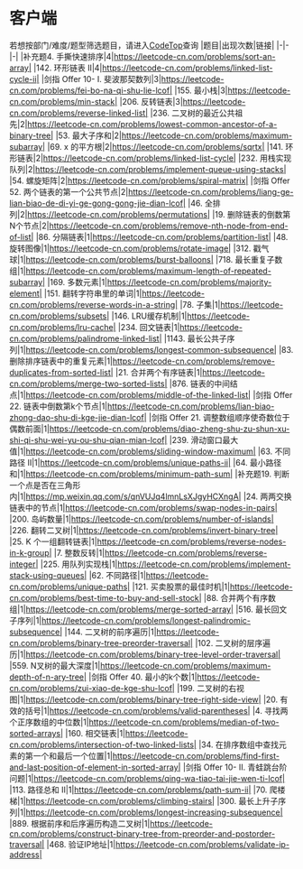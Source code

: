 # 客户端
若想按部门/难度/题型筛选题目，请进入[CodeTop](https://codetop.cc)查询
|题目|出现次数|链接|
|-|-|-|
|补充题4. 手撕快速排序|4|https://leetcode-cn.com/problems/sort-an-array|
|142. 环形链表 II|4|https://leetcode-cn.com/problems/linked-list-cycle-ii|
|剑指 Offer 10- I. 斐波那契数列|3|https://leetcode-cn.com/problems/fei-bo-na-qi-shu-lie-lcof|
|155. 最小栈|3|https://leetcode-cn.com/problems/min-stack|
|206. 反转链表|3|https://leetcode-cn.com/problems/reverse-linked-list|
|236. 二叉树的最近公共祖先|2|https://leetcode-cn.com/problems/lowest-common-ancestor-of-a-binary-tree|
|53. 最大子序和|2|https://leetcode-cn.com/problems/maximum-subarray|
|69. x 的平方根|2|https://leetcode-cn.com/problems/sqrtx|
|141. 环形链表|2|https://leetcode-cn.com/problems/linked-list-cycle|
|232. 用栈实现队列|2|https://leetcode-cn.com/problems/implement-queue-using-stacks|
|54. 螺旋矩阵|2|https://leetcode-cn.com/problems/spiral-matrix|
|剑指 Offer 52. 两个链表的第一个公共节点|2|https://leetcode-cn.com/problems/liang-ge-lian-biao-de-di-yi-ge-gong-gong-jie-dian-lcof|
|46. 全排列|2|https://leetcode-cn.com/problems/permutations|
|19. 删除链表的倒数第N个节点|2|https://leetcode-cn.com/problems/remove-nth-node-from-end-of-list|
|86. 分隔链表|1|https://leetcode-cn.com/problems/partition-list|
|48. 旋转图像|1|https://leetcode-cn.com/problems/rotate-image|
|312. 戳气球|1|https://leetcode-cn.com/problems/burst-balloons|
|718. 最长重复子数组|1|https://leetcode-cn.com/problems/maximum-length-of-repeated-subarray|
|169. 多数元素|1|https://leetcode-cn.com/problems/majority-element|
|151. 翻转字符串里的单词|1|https://leetcode-cn.com/problems/reverse-words-in-a-string|
|78. 子集|1|https://leetcode-cn.com/problems/subsets|
|146. LRU缓存机制|1|https://leetcode-cn.com/problems/lru-cache|
|234. 回文链表|1|https://leetcode-cn.com/problems/palindrome-linked-list|
|1143. 最长公共子序列|1|https://leetcode-cn.com/problems/longest-common-subsequence|
|83. 删除排序链表中的重复元素|1|https://leetcode-cn.com/problems/remove-duplicates-from-sorted-list|
|21. 合并两个有序链表|1|https://leetcode-cn.com/problems/merge-two-sorted-lists|
|876. 链表的中间结点|1|https://leetcode-cn.com/problems/middle-of-the-linked-list|
|剑指 Offer 22. 链表中倒数第k个节点|1|https://leetcode-cn.com/problems/lian-biao-zhong-dao-shu-di-kge-jie-dian-lcof|
|剑指 Offer 21. 调整数组顺序使奇数位于偶数前面|1|https://leetcode-cn.com/problems/diao-zheng-shu-zu-shun-xu-shi-qi-shu-wei-yu-ou-shu-qian-mian-lcof|
|239. 滑动窗口最大值|1|https://leetcode-cn.com/problems/sliding-window-maximum|
|63. 不同路径 II|1|https://leetcode-cn.com/problems/unique-paths-ii|
|64. 最小路径和|1|https://leetcode-cn.com/problems/minimum-path-sum|
|补充题19. 判断一个点是否在三角形内|1|https://mp.weixin.qq.com/s/qnVUJq4lmnLsXJgyHCXngA|
|24. 两两交换链表中的节点|1|https://leetcode-cn.com/problems/swap-nodes-in-pairs|
|200. 岛屿数量|1|https://leetcode-cn.com/problems/number-of-islands|
|226. 翻转二叉树|1|https://leetcode-cn.com/problems/invert-binary-tree|
|25. K 个一组翻转链表|1|https://leetcode-cn.com/problems/reverse-nodes-in-k-group|
|7. 整数反转|1|https://leetcode-cn.com/problems/reverse-integer|
|225. 用队列实现栈|1|https://leetcode-cn.com/problems/implement-stack-using-queues|
|62. 不同路径|1|https://leetcode-cn.com/problems/unique-paths|
|121. 买卖股票的最佳时机|1|https://leetcode-cn.com/problems/best-time-to-buy-and-sell-stock|
|88. 合并两个有序数组|1|https://leetcode-cn.com/problems/merge-sorted-array|
|516. 最长回文子序列|1|https://leetcode-cn.com/problems/longest-palindromic-subsequence|
|144. 二叉树的前序遍历|1|https://leetcode-cn.com/problems/binary-tree-preorder-traversal|
|102. 二叉树的层序遍历|1|https://leetcode-cn.com/problems/binary-tree-level-order-traversal|
|559. N叉树的最大深度|1|https://leetcode-cn.com/problems/maximum-depth-of-n-ary-tree|
|剑指 Offer 40. 最小的k个数|1|https://leetcode-cn.com/problems/zui-xiao-de-kge-shu-lcof|
|199. 二叉树的右视图|1|https://leetcode-cn.com/problems/binary-tree-right-side-view|
|20. 有效的括号|1|https://leetcode-cn.com/problems/valid-parentheses|
|4. 寻找两个正序数组的中位数|1|https://leetcode-cn.com/problems/median-of-two-sorted-arrays|
|160. 相交链表|1|https://leetcode-cn.com/problems/intersection-of-two-linked-lists|
|34. 在排序数组中查找元素的第一个和最后一个位置|1|https://leetcode-cn.com/problems/find-first-and-last-position-of-element-in-sorted-array|
|剑指 Offer 10- II. 青蛙跳台阶问题|1|https://leetcode-cn.com/problems/qing-wa-tiao-tai-jie-wen-ti-lcof|
|113. 路径总和 II|1|https://leetcode-cn.com/problems/path-sum-ii|
|70. 爬楼梯|1|https://leetcode-cn.com/problems/climbing-stairs|
|300. 最长上升子序列|1|https://leetcode-cn.com/problems/longest-increasing-subsequence|
|889. 根据前序和后序遍历构造二叉树|1|https://leetcode-cn.com/problems/construct-binary-tree-from-preorder-and-postorder-traversal|
|468. 验证IP地址|1|https://leetcode-cn.com/problems/validate-ip-address|